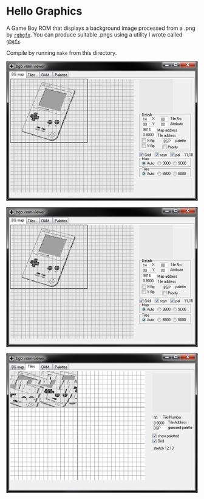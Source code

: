 # Hello Graphics
A Game Boy ROM that displays a background image processed from a .png by [`rgbgfx`](https://rednex.github.io/rgbds/rgbgfx.1.html). You can produce suitable .pngs using a utility I wrote called [`gbgfx`](https://github.com/taylus/gameboy-graphics).

Compile by running `make` from this directory.

![tilemap in bgb vram viewer](screenshots/vram_viewer_bgmap.png "tilemap in bgb vram viewer")

![tilemap in bgb vram viewer](screenshots/vram_viewer_bgmap.png "tilemap in bgb vram viewer")

![tiles in bgb vram viewer](screenshots/vram_viewer_tiles.png "tiles in bgb vram viewer")
